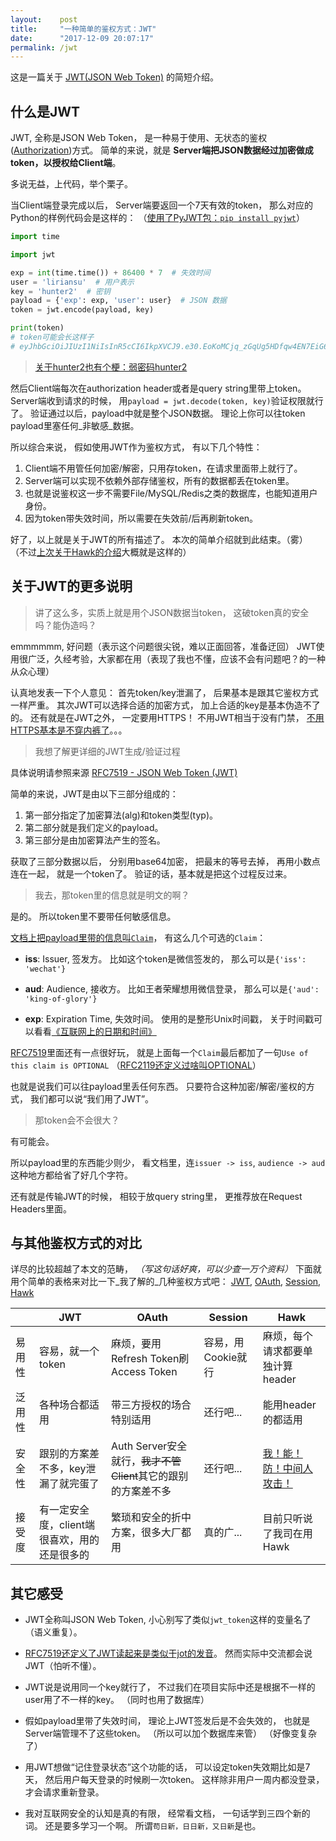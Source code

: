 ```yaml
---
layout:    post
title:     "一种简单的鉴权方式：JWT"
date:      "2017-12-09 20:07:17"
permalink: /jwt
---
```


这是一篇关于 [JWT(JSON Web Token)][jwt] 的简短介绍。

<!--MORE-->

## 什么是JWT

JWT, 全称是JSON Web Token，
是一种易于使用、无状态的鉴权([Authorization][authorization])方式。
简单的来说，就是
**Server端把JSON数据经过加密做成token，以授权给Client端**。

多说无益，上代码，举个栗子。

当Client端登录完成以后，
Server端要返回一个7天有效的token，
那么对应的Python的样例代码会是这样的：
（[使用了PyJWT包：`pip install pyjwt`][pyjwt]）

```python
import time

import jwt

exp = int(time.time()) + 86400 * 7  # 失效时间
user = 'liriansu'  # 用户表示
key = 'hunter2'  # 密钥
payload = {'exp': exp, 'user': user}  # JSON 数据
token = jwt.encode(payload, key)

print(token)
# token可能会长这样子
# eyJhbGciOiJIUzI1NiIsInR5cCI6IkpXVCJ9.e30.EoKoMCjq_zGqUg5HDfqw4EN7EiG6gMjkUZle0uGJDGU
```

> [关于hunter2也有个梗：弱密码hunter2][hunter2]

然后Client端每次在authorization header或者是query string里带上token。
Server端收到请求的时候，
用`payload = jwt.decode(token, key)`验证权限就行了。
验证通过以后，payload中就是整个JSON数据。
理论上你可以往token payload里塞任何_非敏感_数据。

所以综合来说，
假如使用JWT作为鉴权方式，
有以下几个特性：

1. Client端不用管任何加密/解密，只用存token，在请求里面带上就行了。
2. Server端可以实现不依赖外部存储鉴权，所有的数据都丢在token里。
3. 也就是说鉴权这一步不需要File/MySQL/Redis之类的数据库，也能知道用户身份。
4. 因为token带失效时间，所以需要在失效前/后再刷新token。

好了，以上就是关于JWT的所有描述了。
本次的简单介绍就到此结束。（雾）
（不过[上次关于Hawk的介绍][hawk]大概就是这样的）


## 关于JWT的更多说明

> 讲了这么多，实质上就是用个JSON数据当token，
> 这破token真的安全吗？能伪造吗？

emmmmmm, 好问题（表示这个问题很尖锐，难以正面回答，准备迂回）
JWT使用很广泛，久经考验，大家都在用（表现了我也不懂，应该不会有问题吧？的一种从众心理）

认真地发表一下个人意见：
首先token/key泄漏了，
后果基本是跟其它鉴权方式一样严重。
其次JWT可以选择合适的加密方式，
加上合适的key是基本伪造不了的。
还有就是在JWT之外，
一定要用HTTPS！
不用JWT相当于没有门禁，
[不用HTTPS基本是不穿内裤了][https]。。。

> 我想了解更详细的JWT生成/验证过程

具体说明请参照来源 [RFC7519 - JSON Web Token (JWT)][rfc7519]

简单的来说，JWT是由以下三部分组成的：

1. 第一部分指定了加密算法(alg)和token类型(typ)。
2. 第二部分就是我们定义的payload。
3. 第三部分是由加密算法产生的签名。

获取了三部分数据以后，
分别用base64加密，
把最末的等号去掉，
再用小数点连在一起，
就是一个token了。
验证的话，基本就是把这个过程反过来。

> 我去，那token里的信息就是明文的啊？

是的。
所以token里不要带任何敏感信息。

[文档上把payload里带的信息叫`Claim`][rfc7519]，
有这么几个可选的`Claim`：

* **iss**: Issuer, 签发方。
比如这个token是微信签发的，
那么可以是`{'iss': 'wechat'}`

* **aud**: Audience, 接收方。
比如王者荣耀想用微信登录，
那么可以是`{'aud': 'king-of-glory'}`

* **exp**: Expiration Time, 失效时间。
使用的是整形Unix时间戳，
关于时间戳可以看看[《互联网上的日期和时间》][date-and-time]

[RFC7519][rfc7519]里面还有一点很好玩，
就是上面每一个`Claim`最后都加了一句`Use of this claim is OPTIONAL`
（[RFC2119还定义过啥叫OPTIONAL][rfc2119]）

也就是说我们可以往payload里丢任何东西。
只要符合这种加密/解密/鉴权的方式，
我们都可以说“我们用了JWT”。

> 那token会不会很大？

有可能会。

所以payload里的东西能少则少，
看文档里，连`issuer -> iss`, `audience -> aud`这种地方都给省了好几个字符。

还有就是传输JWT的时候，
相较于放query string里，
更推荐放在Request Headers里面。


## 与其他鉴权方式的对比

详尽的比较超越了本文的范畴，
_（写这句话好爽，可以少查一万个资料）_
下面就用个简单的表格来对比一下_我了解的_几种鉴权方式吧：
[JWT][rfc7519], [OAuth][rfc6749], [Session][rfc6265], [Hawk][hawk]

| | JWT | OAuth | Session | Hawk |
|-|-----|-------|---------|------|
| 易用性 | 容易，就一个token | 麻烦，要用Refresh Token刷Access Token | 容易，用Cookie就行 | 麻烦，每个请求都要单独计算header |
| 泛用性 | 各种场合都适用 | 带三方授权的场合特别适用 | 还行吧... | 能用header的都适用 |
| 安全性 | 跟别的方案差不多，key泄漏了就完蛋了 | Auth Server安全就行，~~我才不管Client~~其它的跟别的方案差不多 | 还行吧... | [我！能！防！中间人攻击！][hawk] |
| 接受度 | 有一定安全度，client端很喜欢，用的还是很多的 | 繁琐和安全的折中方案，很多大厂都用 | 真的广... | 目前只听说了我司在用Hawk |

## 其它感受

* JWT全称叫JSON Web Token,
 小心别写了类似`jwt_token`这样的变量名了（语义重复）。

* [RFC7519还定义了JWT读起来是类似于jot的发音][rfc7519]。
然而实际中交流都会说JWT（怕听不懂）。

* JWT说是说用同一个key就行了，
不过我们在项目实际中还是根据不一样的user用了不一样的key。
（同时也用了数据库）

* 假如payload里带了失效时间，
理论上JWT签发后是不会失效的，
也就是Server端管理不了这些token。
（所以可以加个数据库来管）
（好像变复杂了）

* 用JWT想做“记住登录状态”这个功能的话，
可以设定token失效期比如是7天，
然后用户每天登录的时候刷一次token。
这样除非用户一周内都没登录，
才会请求重新登录。

* 我对互联网安全的认知是真的有限，
经常看文档，
一句话学到三四个新的词。
还是要多学习一个啊。
所谓`苟日新，日日新，又日新`是也。

[jwt]: https://jwt.io/
[authorization]: https://en.wikipedia.org/wiki/Authorization
[pyjwt]: https://github.com/jpadilla/pyjwt
[hunter2]: /hunter2-meme
[hawk]: /hawk-authentication
[https]: https://www.zhihu.com/question/52790301/answer/173452126
[rfc7519]: https://tools.ietf.org/html/rfc7519
[date-and-time]: https://zhuanlan.zhihu.com/p/31829454
[rfc2119]: https://tools.ietf.org/html/rfc2119
[rfc6749]: https://tools.ietf.org/html/rfc6749
[rfc6265]: https://tools.ietf.org/html/rfc6265

